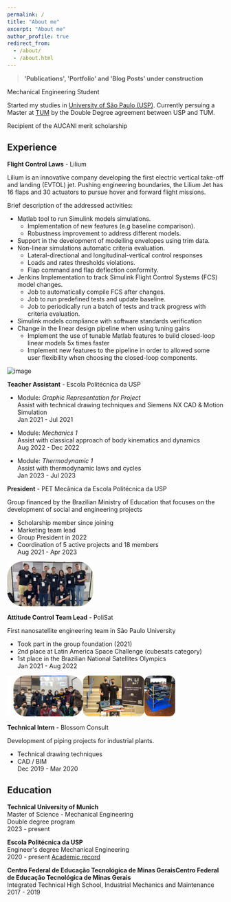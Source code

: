 ```yaml
---
permalink: /
title: "About me"
excerpt: "About me"
author_profile: true
redirect_from: 
  - /about/
  - /about.html
---
```

> **'Publications', 'Portfolio' and 'Blog Posts' under construction**

Mechanical Engineering Student 

Started my studies in [University of São Paulo (USP)](https://www5.usp.br/). Currently persuing a Master at [TUM](https://www.tum.de/en/) by the Double Degree agreement between USP and TUM.

Recipient of the AUCANI merit scholarship 

## Experience 
**Flight Control Laws** - Lilium

Lilium is an innovative company developing the first electric vertical take-off and landing (EVTOL) jet. Pushing engineering boundaries, the Lilium Jet has 16 flaps and 30 actuators to pursue hover and forward flight missions. 

Brief description of the addressed activities:
* Matlab tool to run Simulink models simulations.
    - Implementation of new features (e.g baseline comparison).
    - Robustness improvement to address different models.
* Support in the development of modelling envelopes using trim data.
* Non-linear simulations automatic criteria evaluation.
    - Lateral-directional and longitudinal-vertical control responses
    - Loads and rates thresholds violations.
    - Flap command and flap deflection conformity. 
* Jenkins Implementation to track Simulink Flight Control Systems (FCS) model changes.
    - Job to automatically compile FCS after changes.
    - Job to run predefined tests and update baseline. 
    - Job to periodically run a batch of tests and track progress with criteria evaluation.
* Simulink models compliance with software standards verification
* Change in the linear design pipeline when using tuning gains
    - Implement the use of tunable Matlab features to build closed-loop linear models 5x times faster 
    - Implement new features to the pipeline in order to allowed some user flexibility when choosing the closed-loop components.

<img src="images\lilium.png" alt="image" width="200" height="auto">

**Teacher Assistant** - Escola Politécnica da USP 

* Module: *Graphic Representation for Project* <br>
Assist with technical drawing techniques and Siemens NX CAD & Motion Simulation <br>
Jan 2021 - Jul 2021 

* Module: *Mechanics 1* <br>
Assist with classical approach of body kinematics and dynamics <br>
Aug 2022 - Dec 2022 

* Module: *Thermodynamic 1* <br>
Assist with thermodynamic laws and cycles <br>
Jan 2023 - Jul 2023 

**President** - PET Mecânica da Escola Politécnica da USP

 Group financed by the Brazilian Ministry of Education that focuses on the development of social and engineering projects 

* Scholarship member since joining 
* Marketing team lead 
* Group President in 2022 <br>
* Coordination of 5 active projects and 18 members <br>
Aug 2021 - Apr 2023 

<img src="images\pet_epetusp.png" alt="image" width="200" height="auto">

**Attitude Control Team Lead** - PoliSat

First nanosatellite engineering team in São Paulo University
- Took part in the group foundation (2021)
- 2nd place at Latin America Space Challenge (cubesats category)
- 1st place in the Brazilian National Satellites Olympics <br>
    Jan 2021 - Aug 2022 

<img src="images\polisat.png" alt="image" width="400" height="auto">

**Technical Intern** - Blossom Consult

 Development of piping projects for industrial plants.
- Technical drawing techniques
- CAD / BIM <br>
    Dec 2019 - Mar 2020 

## Education 

**Technical University of Munich** <br>
Master of Science - Mechanical Engineering <br>
Double degree program <br>
2023 - present 

**Escola Politécnica da USP** <br>
Engineer's degree Mechanical Engineering <br>
2020 - present [Academic record]({{url}}/files/VITTOR_AR.pdf)


**Centro Federal de Educação Tecnológica de Minas GeraisCentro Federal de Educação Tecnológica de Minas Gerais** <br>
Integrated Technical High School, Industrial Mechanics and Maintenance  <br>
2017 - 2019
